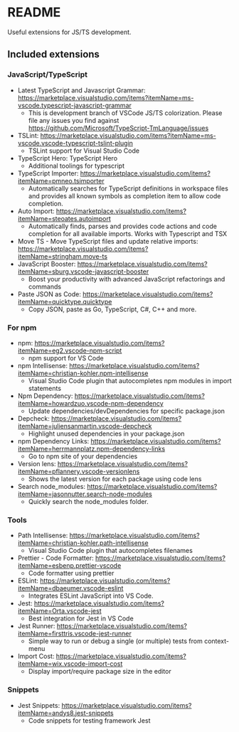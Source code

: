 # README

Useful extensions for JS/TS development.

## Included extensions

### JavaScript/TypeScript

- Latest TypeScript and Javascript Grammar: https://marketplace.visualstudio.com/items?itemName=ms-vscode.typescript-javascript-grammar
  - This is development branch of VSCode JS/TS colorization. Please file any issues you find against https://github.com/Microsoft/TypeScript-TmLanguage/issues
- TSLint: https://marketplace.visualstudio.com/items?itemName=ms-vscode.vscode-typescript-tslint-plugin
  - TSLint support for Visual Studio Code
- TypeScript Hero: TypeScript Hero
  - Additional toolings for typescript
- TypeScript Importer: https://marketplace.visualstudio.com/items?itemName=pmneo.tsimporter
  - Automatically searches for TypeScript definitions in workspace files and provides all known symbols as completion item to allow code completion.
- Auto Import: https://marketplace.visualstudio.com/items?itemName=steoates.autoimport
  - Automatically finds, parses and provides code actions and code completion for all available imports. Works with Typescript and TSX
- Move TS - Move TypeScript files and update relative imports: https://marketplace.visualstudio.com/items?itemName=stringham.move-ts
- JavaScript Booster: https://marketplace.visualstudio.com/items?itemName=sburg.vscode-javascript-booster
  - Boost your productivity with advanced JavaScript refactorings and commands
- Paste JSON as Code: https://marketplace.visualstudio.com/items?itemName=quicktype.quicktype
  - Copy JSON, paste as Go, TypeScript, C#, C++ and more.

### For npm

- npm: https://marketplace.visualstudio.com/items?itemName=eg2.vscode-npm-script
  - npm support for VS Code
- npm Intellisense: https://marketplace.visualstudio.com/items?itemName=christian-kohler.npm-intellisense
  - Visual Studio Code plugin that autocompletes npm modules in import statements
- Npm Dependency: https://marketplace.visualstudio.com/items?itemName=howardzuo.vscode-npm-dependency
  - Update dependencies/devDependencies for specific package.json
- Depcheck: https://marketplace.visualstudio.com/items?itemName=juliensanmartin.vscode-depcheck
  - Highlight unused dependencies in your package.json
- npm Dependency Links: https://marketplace.visualstudio.com/items?itemName=herrmannplatz.npm-dependency-links
  - Go to npm site of your dependencies
- Version lens: https://marketplace.visualstudio.com/items?itemName=pflannery.vscode-versionlens
  - Shows the latest version for each package using code lens
- Search node_modules: https://marketplace.visualstudio.com/items?itemName=jasonnutter.search-node-modules
  - Quickly search the node_modules folder.

### Tools

- Path Intellisense: https://marketplace.visualstudio.com/items?itemName=christian-kohler.path-intellisense
  - Visual Studio Code plugin that autocompletes filenames
- Prettier - Code Formatter: https://marketplace.visualstudio.com/items?itemName=esbenp.prettier-vscode
  - Code formatter using prettier
- ESLint: https://marketplace.visualstudio.com/items?itemName=dbaeumer.vscode-eslint
  - Integrates ESLint JavaScript into VS Code.
- Jest: https://marketplace.visualstudio.com/items?itemName=Orta.vscode-jest
  - Best integration for Jest in VS Code
- Jest Runner: https://marketplace.visualstudio.com/items?itemName=firsttris.vscode-jest-runner
  - Simple way to run or debug a single (or multiple) tests from context-menu
- Import Cost: https://marketplace.visualstudio.com/items?itemName=wix.vscode-import-cost
  - Display import/require package size in the editor

### Snippets

- Jest Snippets: https://marketplace.visualstudio.com/items?itemName=andys8.jest-snippets
  - Code snippets for testing framework Jest
